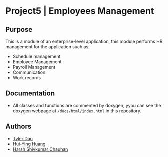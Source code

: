 # Project5 | Employees Management
## Purpose
This is a module of an enterprise-level application, this module performs HR management for the application such as:
- Schedule management
- Employee Management
- Payroll Management
- Communication
- Work records

## Documentation
- All classes and functions are commented by doxygen, yyou can see the doxygen webpage at `/docs/html/index.html` in this repository.

## Authors
- [Tyler Dao](https://github.com/TylerDdao)
- [Hui-Ying Huang](https://github.com/HuiYing00)
- [Harsh Shivkumar Chauhan](https://github.com/Harsh5202)
